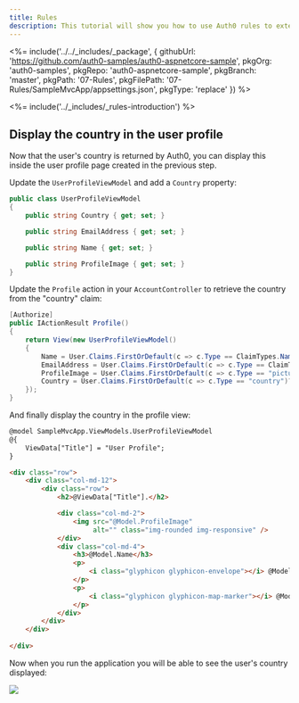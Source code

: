 ```yaml
---
title: Rules
description: This tutorial will show you how to use Auth0 rules to extend what Auth0 has to offer.
---
```


<%= include('../../_includes/_package', {
  githubUrl: 'https://github.com/auth0-samples/auth0-aspnetcore-sample',
  pkgOrg: 'auth0-samples',
  pkgRepo: 'auth0-aspnetcore-sample',
  pkgBranch: 'master',
  pkgPath: '07-Rules',
  pkgFilePath: '07-Rules/SampleMvcApp/appsettings.json',
  pkgType: 'replace'
}) %>

<%= include('../_includes/_rules-introduction') %>

## Display the country in the user profile

Now that the user's country is returned by Auth0, you can display this inside the user profile page created in the previous step.

Update the `UserProfileViewModel` and add a `Country` property:

```csharp
public class UserProfileViewModel
{
    public string Country { get; set; }

    public string EmailAddress { get; set; }

    public string Name { get; set; }

    public string ProfileImage { get; set; }
}
```

Update the `Profile` action in your `AccountController` to retrieve the country from the "country" claim:

```csharp
[Authorize]
public IActionResult Profile()
{
    return View(new UserProfileViewModel()
    {
        Name = User.Claims.FirstOrDefault(c => c.Type == ClaimTypes.Name)?.Value,
        EmailAddress = User.Claims.FirstOrDefault(c => c.Type == ClaimTypes.Email)?.Value,
        ProfileImage = User.Claims.FirstOrDefault(c => c.Type == "picture")?.Value,
        Country = User.Claims.FirstOrDefault(c => c.Type == "country")?.Value
    });
}
```

And finally display the country in the profile view:

```html
@model SampleMvcApp.ViewModels.UserProfileViewModel
@{
    ViewData["Title"] = "User Profile";
}

<div class="row">
    <div class="col-md-12">
        <div class="row">
            <h2>@ViewData["Title"].</h2>

            <div class="col-md-2">
                <img src="@Model.ProfileImage"
                     alt="" class="img-rounded img-responsive" />
            </div>
            <div class="col-md-4">
                <h3>@Model.Name</h3>
                <p>
                    <i class="glyphicon glyphicon-envelope"></i> @Model.EmailAddress
                </p>
                <p>
                    <i class="glyphicon glyphicon-map-marker"></i> @Model.Country
                </p>
            </div>
        </div>
    </div>
    
</div>
```

Now when you run the application you will be able to see the user's country displayed:

![](/media/articles/server-platforms/aspnet-core/user-profile-country.png)